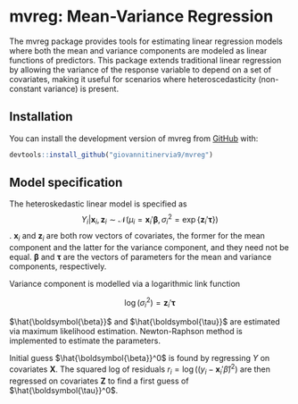 
<!-- README.md is generated from README.Rmd. Please edit that file -->

# mvreg: Mean-Variance Regression

<!-- badges: start -->
<!-- badges: end -->

The mvreg package provides tools for estimating linear regression models
where both the mean and variance components are modeled as linear
functions of predictors. This package extends traditional linear
regression by allowing the variance of the response variable to depend
on a set of covariates, making it useful for scenarios where
heteroscedasticity (non-constant variance) is present.

## Installation

You can install the development version of mvreg from
[GitHub](https://github.com/) with:

``` r
devtools::install_github("giovannitinervia9/mvreg")
```

## Model specification

The heteroskedastic linear model is specified as
$$Y_i|\mathbf{x}_i, \mathbf{z}_i \sim \mathcal{N}(\mu_i = \mathbf{x}_i'\boldsymbol{\beta}, \sigma^2_i = \exp\{\mathbf{z}_i'\boldsymbol{\tau}\})$$.
$\mathbf{x}_i$ and $\mathbf{z}_i$ are both row vectors of covariates,
the former for the mean component and the latter for the variance
component, and they need not be equal. $\boldsymbol{\beta}$ and
$\boldsymbol{\tau}$ are the vectors of parameters for the mean and
variance components, respectively.

Variance component is modelled via a logarithmic link function

$$\log(\sigma^2_i) = \mathbf{z}_i'\boldsymbol{\tau}$$

$\hat{\boldsymbol{\beta}}$ and $\hat{\boldsymbol{\tau}}$ are estimated
via maximum likelihood estimation. Newton-Raphson method is implemented
to estimate the parameters.

Initial guess $\hat{\boldsymbol{\beta}}^0$ is found by regressing $Y$ on
covariates $\mathbf{X}$. The squared log of residuals
$r_i = \log((y_i - \mathbf{x}_i'\hat{\beta})^2)$ are then regressed on
covariates $\mathbf{Z}$ to find a first guess of
$\hat{\boldsymbol{\tau}}^0$.
